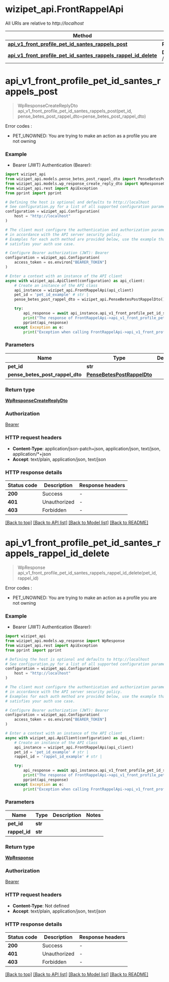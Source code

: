 # wizipet_api.FrontRappelApi

All URIs are relative to *http://localhost*

Method | HTTP request | Description
------------- | ------------- | -------------
[**api_v1_front_profile_pet_id_santes_rappels_post**](FrontRappelApi.md#api_v1_front_profile_pet_id_santes_rappels_post) | **POST** /api/v1/front/profile/{pet_id}/santes/rappels | 
[**api_v1_front_profile_pet_id_santes_rappels_rappel_id_delete**](FrontRappelApi.md#api_v1_front_profile_pet_id_santes_rappels_rappel_id_delete) | **DELETE** /api/v1/front/profile/{pet_id}/santes/rappels/{rappel_id} | 


# **api_v1_front_profile_pet_id_santes_rappels_post**
> WpResponseCreateReplyDto api_v1_front_profile_pet_id_santes_rappels_post(pet_id, pense_betes_post_rappel_dto=pense_betes_post_rappel_dto)

Error codes : 
  - PET_UNOWNED: You are trying to make an action as a profile you are not owning

### Example

* Bearer (JWT) Authentication (Bearer):

```python
import wizipet_api
from wizipet_api.models.pense_betes_post_rappel_dto import PenseBetesPostRappelDto
from wizipet_api.models.wp_response_create_reply_dto import WpResponseCreateReplyDto
from wizipet_api.rest import ApiException
from pprint import pprint

# Defining the host is optional and defaults to http://localhost
# See configuration.py for a list of all supported configuration parameters.
configuration = wizipet_api.Configuration(
    host = "http://localhost"
)

# The client must configure the authentication and authorization parameters
# in accordance with the API server security policy.
# Examples for each auth method are provided below, use the example that
# satisfies your auth use case.

# Configure Bearer authorization (JWT): Bearer
configuration = wizipet_api.Configuration(
    access_token = os.environ["BEARER_TOKEN"]
)

# Enter a context with an instance of the API client
async with wizipet_api.ApiClient(configuration) as api_client:
    # Create an instance of the API class
    api_instance = wizipet_api.FrontRappelApi(api_client)
    pet_id = 'pet_id_example' # str | 
    pense_betes_post_rappel_dto = wizipet_api.PenseBetesPostRappelDto() # PenseBetesPostRappelDto |  (optional)

    try:
        api_response = await api_instance.api_v1_front_profile_pet_id_santes_rappels_post(pet_id, pense_betes_post_rappel_dto=pense_betes_post_rappel_dto)
        print("The response of FrontRappelApi->api_v1_front_profile_pet_id_santes_rappels_post:\n")
        pprint(api_response)
    except Exception as e:
        print("Exception when calling FrontRappelApi->api_v1_front_profile_pet_id_santes_rappels_post: %s\n" % e)
```



### Parameters


Name | Type | Description  | Notes
------------- | ------------- | ------------- | -------------
 **pet_id** | **str**|  | 
 **pense_betes_post_rappel_dto** | [**PenseBetesPostRappelDto**](PenseBetesPostRappelDto.md)|  | [optional] 

### Return type

[**WpResponseCreateReplyDto**](WpResponseCreateReplyDto.md)

### Authorization

[Bearer](../README.md#Bearer)

### HTTP request headers

 - **Content-Type**: application/json-patch+json, application/json, text/json, application/*+json
 - **Accept**: text/plain, application/json, text/json

### HTTP response details

| Status code | Description | Response headers |
|-------------|-------------|------------------|
**200** | Success |  -  |
**401** | Unauthorized |  -  |
**403** | Forbidden |  -  |

[[Back to top]](#) [[Back to API list]](../README.md#documentation-for-api-endpoints) [[Back to Model list]](../README.md#documentation-for-models) [[Back to README]](../README.md)

# **api_v1_front_profile_pet_id_santes_rappels_rappel_id_delete**
> WpResponse api_v1_front_profile_pet_id_santes_rappels_rappel_id_delete(pet_id, rappel_id)

Error codes : 
  - PET_UNOWNED: You are trying to make an action as a profile you are not owning

### Example

* Bearer (JWT) Authentication (Bearer):

```python
import wizipet_api
from wizipet_api.models.wp_response import WpResponse
from wizipet_api.rest import ApiException
from pprint import pprint

# Defining the host is optional and defaults to http://localhost
# See configuration.py for a list of all supported configuration parameters.
configuration = wizipet_api.Configuration(
    host = "http://localhost"
)

# The client must configure the authentication and authorization parameters
# in accordance with the API server security policy.
# Examples for each auth method are provided below, use the example that
# satisfies your auth use case.

# Configure Bearer authorization (JWT): Bearer
configuration = wizipet_api.Configuration(
    access_token = os.environ["BEARER_TOKEN"]
)

# Enter a context with an instance of the API client
async with wizipet_api.ApiClient(configuration) as api_client:
    # Create an instance of the API class
    api_instance = wizipet_api.FrontRappelApi(api_client)
    pet_id = 'pet_id_example' # str | 
    rappel_id = 'rappel_id_example' # str | 

    try:
        api_response = await api_instance.api_v1_front_profile_pet_id_santes_rappels_rappel_id_delete(pet_id, rappel_id)
        print("The response of FrontRappelApi->api_v1_front_profile_pet_id_santes_rappels_rappel_id_delete:\n")
        pprint(api_response)
    except Exception as e:
        print("Exception when calling FrontRappelApi->api_v1_front_profile_pet_id_santes_rappels_rappel_id_delete: %s\n" % e)
```



### Parameters


Name | Type | Description  | Notes
------------- | ------------- | ------------- | -------------
 **pet_id** | **str**|  | 
 **rappel_id** | **str**|  | 

### Return type

[**WpResponse**](WpResponse.md)

### Authorization

[Bearer](../README.md#Bearer)

### HTTP request headers

 - **Content-Type**: Not defined
 - **Accept**: text/plain, application/json, text/json

### HTTP response details

| Status code | Description | Response headers |
|-------------|-------------|------------------|
**200** | Success |  -  |
**401** | Unauthorized |  -  |
**403** | Forbidden |  -  |

[[Back to top]](#) [[Back to API list]](../README.md#documentation-for-api-endpoints) [[Back to Model list]](../README.md#documentation-for-models) [[Back to README]](../README.md)

